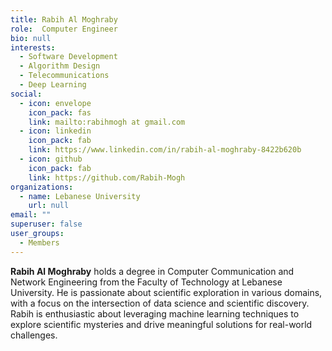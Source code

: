 ```yaml
---
title: Rabih Al Moghraby
role:  Computer Engineer
bio: null
interests:
  - Software Development
  - Algorithm Design
  - Telecommunications
  - Deep Learning
social:
  - icon: envelope
    icon_pack: fas
    link: mailto:rabihmogh at gmail.com
  - icon: linkedin
    icon_pack: fab
    link: https://www.linkedin.com/in/rabih-al-moghraby-8422b620b
  - icon: github
    icon_pack: fab
    link: https://github.com/Rabih-Mogh
organizations:
  - name: Lebanese University
    url: null
email: ""
superuser: false
user_groups:
  - Members
---
```

**Rabih Al Moghraby** holds a degree in Computer Communication and Network Engineering from the Faculty of Technology at Lebanese University. He is passionate about scientific exploration in various domains, with a focus on the intersection of data science and scientific discovery. Rabih is enthusiastic about leveraging machine learning techniques to explore scientific mysteries and drive meaningful solutions for real-world challenges.